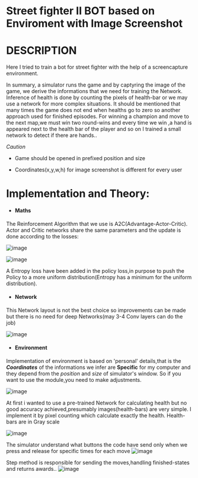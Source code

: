 # Street fighter II BOT based on Enviroment with Image Screenshot



# DESCRIPTION
Here I tried to train a bot for street fighter with the help of a screencapture environment.

In summary, a simulator runs the game and by captyring the image of the game, we derive the informations that we need for training the Network.  Inference of health is done by counting the pixels of health-bar or we may use a network for more complex situations. It should be mentioned that many times the game does not end when healths go to zero so another approach used for finished episodes. For winning a champion and move to the next map,we must win two round-wins and every time we win ,a hand is appeared next to the health bar of the player and so on I trained a small network to detect if there are hands..

*Caution*
- Game should be opened in prefixed position and size

- Coordinates(x,y,w,h) for image screenshot is different for every user


# Implementation and Theory:

- #### Maths 

The Reinforcement Algorithm that we use is A2C(Advantage-Actor-Critic). Actor and Critic networks share the same parameters and the update is done according to the losses:

![image](https://user-images.githubusercontent.com/70138386/110235119-1c520c00-7f37-11eb-9a82-d64202dc19ef.png)


![image](https://user-images.githubusercontent.com/70138386/110207454-3c78c100-7e8c-11eb-9652-64e483215845.png)


A Entropy loss have been added in the policy loss,in purpose to push the Policy to a more uniform distribution(Entropy has a minimum for the uniform distribution).

- #### Network

This Network layout is not the best choice so improvements can be made but there is no need for deep Networks(may 3-4 Conv layers can do the job)

![image](https://user-images.githubusercontent.com/70138386/110235317-127cd880-7f38-11eb-8fe8-e4e0164429ff.png)

- #### Environment

Implementation of  environment is based on 'personal' details,that is the ***Coordinates*** of the informations we infer are **Specific** for my computer and they depend from the *position* and *size* of simulator's window. So if you want to use the module,you need to make adjustments.

![image](https://user-images.githubusercontent.com/70138386/110235880-52918a80-7f3b-11eb-934f-a9a652217f12.png)

At first i wanted to use a pre-trained Network for calculating health but no good accuracy achieved,presumably images(health-bars) are very simple. I implement it by pixel counting which calculate exactly the health. Health-bars are in Gray scale

![image](https://user-images.githubusercontent.com/70138386/110236087-96d15a80-7f3c-11eb-92a1-6f215fe27377.png)

The simulator understand what buttons the code have send only when we press and release for specific times for each move
![image](https://user-images.githubusercontent.com/70138386/110236232-53c3b700-7f3d-11eb-8518-c939012bc296.png)

Step method is responsible for sending the moves,handling finished-states and returns awards..
![image](https://user-images.githubusercontent.com/70138386/110236727-1dd40200-7f40-11eb-88e6-eaf9a42a8b8e.png)





